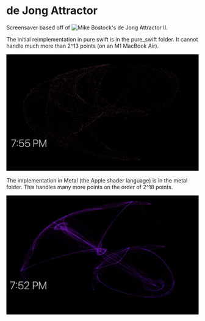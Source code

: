 # de Jong Attractor

Screensaver based off of ![Mike Bostock's de Jong Attractor II](https://observablehq.com/@mbostock/de-jong-attractor-ii). 

The initial reimplementation in pure swift is in the pure_swift folder. It cannot handle much more than 2^13 points (on an M1 MacBook Air). 

![Pure Swift implementation example](./swift.png)

The implementation in Metal (the Apple shader language) is in the metal folder. This handles many more points on the order of 2^18 points. 

![Metal implementation example](./metal.png)
